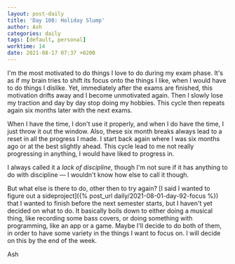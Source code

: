 ```yaml
---
layout: post-daily
title: 'Day 108: Holiday Slump'
author: Ash
categories: daily
tags: [default, personal]
worktime: 14
date: 2021-08-17 07:37 +0200
---
```

I'm the most motivated to do things I love to do during my exam phase. It's as if my brain tries to shift its focus onto the things I like, when I would have to do things I dislike. Yet, immediately after the exams are finished, this motivation drifts away and I become unmotivated again. Then I slowly lose my traction and day by day stop doing my hobbies. This cycle then repeats again six months later with the next exams.

When I have the time, I don't use it properly, and when I do have the time, I just throw it out the window. Also, these six month breaks always lead to a reset in all the progress I made. I start back again where I was six months ago or at the best slightly ahead. This cycle lead to me not really progressing in anything, I would have liked to progress in. 

I always called it a *lack of discipline*, though I'm not sure if it has anything to do with discipline &mdash; I wouldn't know how else to call it though.

But what else is there to do, other then to try again? [I said I wanted to figure out a sideproject]({% post_url daily/2021-08-01-day-92-focus %}) that I wanted to finish before the next semester starts, but I haven't yet decided on what to do. It basically boils down to either doing a musical thing, like recording some bass covers, or doing something with programming, like an app or a game. Maybe I'll decide to do both of them, in order to have some variety in the things I want to focus on. I will decide on this by the end of the week.

Ash
